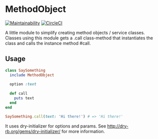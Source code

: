 MethodObject
==============
[![Maintainability](https://api.codeclimate.com/v1/badges/55b133b2c8e1a9649d88/maintainability)](https://codeclimate.com/repos/5c8032b7c1be5c599400eedd/maintainability)
[![CircleCI](https://circleci.com/gh/bukowskis/method_object.svg?style=shield)](https://circleci.com/gh/bukowskis/method_object)

A little module to simplify creating method objects / service classes.
Classes using this module gets a .call class-method that instantiates the class and calls the instance method #call.

## Usage

````ruby
class SaySomething
  include MethodObject
  
  option :text
  
  def call
    puts text
  end
end

SaySomething.call(text: 'Hi there!') # => 'Hi there!'
````

It uses dry-initializer for options and params. See http://dry-rb.org/gems/dry-initializer/ for more information.

